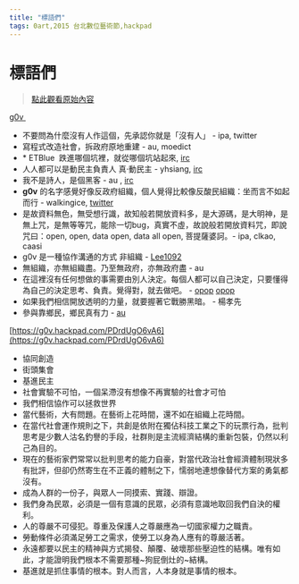 ```yaml
---
title: "標語們"
tags: 0art,2015 台北數位藝術節,hackpad
---
```


# 標語們

> [點此觀看原始內容](https://g0v.hackpad.tw/vGrKge829eU)

[g0v ](https://g0v.hackpad.tw/MI7fGNIdygb)

- 不要問為什麼沒有人作這個，先承認你就是「沒有人」 \- ipa, twitter
- 寫程式改造社會，拆政府原地重建 \- au, moedict
- \* ETBlue  跌進哪個坑裡，就從哪個坑站起來, [irc](http://logbot.g0v.tw/channel/g0v.tw/2013-08-15#432)
- 人人都可以是動民主負責人 真‧動民主 \- yhsiang, [irc](http://logbot.g0v.tw/channel/g0v.tw/2013-10-11#207)
- 我不是詩人，是個黑客 \- au , [irc](http://logbot.g0v.tw/channel/g0v.tw/2013-10-18/215)
- **g0v** 的名字感覺好像反政府組織，個人覺得比較像反酸民組織：坐而言不如起而行 \- walkingice, [twitter](https://twitter.com/walkingice/status/394303496477880321)
- 是故資料無色，無受想行識，故知般若開放資料多，是大源碼，是大明神，是無上咒，是無等等咒，能除一切bug，真實不虛，故說般若開放資料咒，即說咒曰：open, open, data open, data all open, 菩提薩婆訶。- ipa, clkao, caasi
- g0v 是一種協作溝通的方式 非組織 - [Lee1092](http://logbot.g0v.tw/channel/g0v.tw/2014-03-25/1010)
- 無組織，亦無組織盡。乃至無政府，亦無政府盡 \- au
- 在這裡沒有任何想做的事需要由別人決定。每個人都可以自己決定，只要懂得為自己的決定思考、負責。覺得對，就去做吧。 \- [opop](http://logbot.g0v.tw/channel/g0v.tw/2014-03-25/1117)  [opop](http://logbot.g0v.tw/channel/g0v.tw/2014-03-25/1119)
- 如果我們相信開放透明的力量，就要握著它戰勝黑暗。 \- 楊孝先
- 參與靠鄉民，鄉民真有力 \- [au](https://xn--%2C-el8al9a677c7xfba429qc4t714aca369o/)

[https://g0v.hackpad.com/PDrdUgO6vA6](https://g0v.hackpad.com/PDrdUgO6vA6)
- 協同創造
- 街頭集會
- 基進民主
- 社會實驗不可怕，一個呆滯沒有想像不再實驗的社會才可怕
- 我們相信協作可以拯救世界
- 當代藝術，大有問題。在藝術上花時間，還不如在組織上花時間。
- 在當代社會運作規則之下，共創是依附在獨佔科技工業之下的玩票行為，批判思考是少數人沽名釣譽的手段，社群則是主流經濟結構的重新包裝，仍然以利己為目的。
- 現在的藝術家們常常以批判思考的能力自豪，對當代政治社會經濟體制現狀多有批評，但卻仍然寄生在不正義的體制之下，懦弱地連想像替代方案的勇氣都沒有。
- 成為人群的一份子，與眾人一同摸索、實踐、辯證。
- 我們身為民眾，必須是一個有意識的民眾，必須有意識地取回我們自決的權利。
- 人的尊嚴不可侵犯。尊重及保護人之尊嚴應為一切國家權力之職責。
- 勞動條件必須滿足勞工之需求，使勞工以身為人應有的尊嚴活著。
- 永遠都要以民主的精神與方式揭發、顛覆、破壞那些壓迫性的結構。唯有如此，才能證明我們根本不需要那種~狗屁倒灶的~結構。
- 基進就是抓住事情的根本。對人而言，人本身就是事情的根本。

